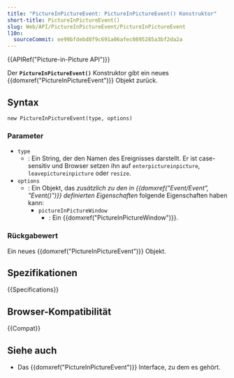 ```yaml
---
title: "PictureInPictureEvent: PictureInPictureEvent() Konstruktor"
short-title: PictureInPictureEvent()
slug: Web/API/PictureInPictureEvent/PictureInPictureEvent
l10n:
  sourceCommit: ee99bfdebd8f9c691a06afec0895285a3bf2da2a
---
```


{{APIRef("Picture-in-Picture API")}}

Der **`PictureInPictureEvent()`** Konstruktor gibt ein neues {{domxref("PictureInPictureEvent")}} Objekt zurück.

## Syntax

```js-nolint
new PictureInPictureEvent(type, options)
```

### Parameter

- `type`
  - : Ein String, der den Namen des Ereignisses darstellt. Er ist case-sensitiv und Browser setzen ihn auf `enterpictureinpicture`, `leavepictureinpicture` oder `resize`.
- `options`
  - : Ein Objekt, das _zusätzlich zu den in {{domxref("Event/Event", "Event()")}} definierten Eigenschaften_ folgende Eigenschaften haben kann:
    - `pictureInPictureWindow`
      - : Ein {{domxref("PictureInPictureWindow")}}.

### Rückgabewert

Ein neues {{domxref("PictureInPictureEvent")}} Objekt.

## Spezifikationen

{{Specifications}}

## Browser-Kompatibilität

{{Compat}}

## Siehe auch

- Das {{domxref("PictureInPictureEvent")}} Interface, zu dem es gehört.
